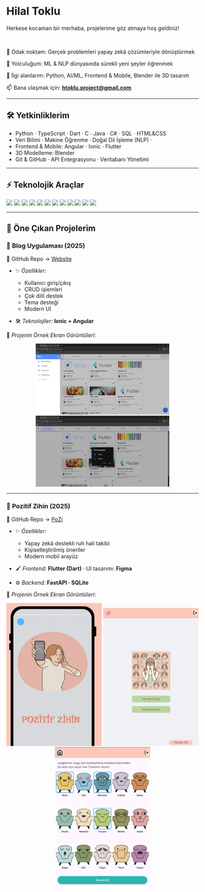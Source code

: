 
# Hilal Toklu
Herkese kocaman bir merhaba, projelerime göz atmaya hoş geldiniz!

<br>

🔭 Odak noktam: Gerçek problemleri yapay zekâ çözümleriyle dönüştürmek

🌱 Yolculuğum: ML & NLP dünyasında sürekli yeni şeyler öğrenmek

🎨 İlgi alanlarım: Python, AI/ML, Frontend & Mobile, Blender ile 3D tasarım

📫 Bana ulaşmak için: **htoklu.project@gmail.com**  


---

## 🛠️ Yetkinliklerim  

- Python · TypeScript · Dart · C · Java · C# · SQL · HTML&CSS  
- Veri Bilimi · Makine Öğrenme · Doğal Dil İşleme (NLP) ·  
- Frontend & Mobile: Angular · Ionic · Flutter  
- 3D Modelleme: Blender  
- Git & GitHub · API Entegrasyonu · Veritabanı Yönetimi  

---

## ⚡ Teknolojik Araçlar  

<p align="left">
  <img src="https://img.shields.io/badge/Python-3776AB?style=for-the-badge&logo=python&logoColor=white" />
  <img src="https://img.shields.io/badge/TypeScript-3178C6?style=for-the-badge&logo=typescript&logoColor=white" />
  <img src="https://img.shields.io/badge/Dart-0175C2?style=for-the-badge&logo=dart&logoColor=white" />
  <img src="https://img.shields.io/badge/Angular-DD0031?style=for-the-badge&logo=angular&logoColor=white" />
  <img src="https://img.shields.io/badge/Ionic-3880FF?style=for-the-badge&logo=ionic&logoColor=white" />
  <img src="https://img.shields.io/badge/Flutter-02569B?style=for-the-badge&logo=flutter&logoColor=white" />
  <img src="https://img.shields.io/badge/FastAPI-009688?style=for-the-badge&logo=fastapi&logoColor=white" />
  <img src="https://img.shields.io/badge/PyTorch-EE4C2C?style=for-the-badge&logo=pytorch&logoColor=white" />
  <img src="https://img.shields.io/badge/NumPy-013243?style=for-the-badge&logo=numpy&logoColor=white" />
  <img src="https://img.shields.io/badge/Pandas-150458?style=for-the-badge&logo=pandas&logoColor=white" />
  <img src="https://img.shields.io/badge/Blender-F5792A?style=for-the-badge&logo=blender&logoColor=white" />
  <img src="https://img.shields.io/badge/VS_Code-007ACC?style=for-the-badge&logo=visualstudiocode&logoColor=white" />
</p>  

---
## 📌 Öne Çıkan Projelerim  


### 📝 **Blog Uygulaması (2025)**  
🔗 GitHub Repo → [Website](https://github.com/hilaltoklu/Website)  

- ✨ *Özellikler:*  
  - Kullanıcı giriş/çıkış  
  - CRUD işlemleri  
  - Çok dilli destek  
  - Tema desteği  
  - Modern UI  

- 🛠️ *Teknolojiler:* **Ionic + Angular**  

📸 *Projenin Örnek Ekran Görüntüleri:*  
<p align="center">
  <img src="assets/website-menu.png" width="350" />
  <img src="assets/website-lang.png" width="350" />
</p>

---

### 🌱 **Pozitif Zihin (2025)**  
🔗 GitHub Repo → [PoZi](https://github.com/hilaltoklu/pozitif-zihin)  

- ✨ *Özellikler:*  
  - Yapay zekâ destekli ruh hali takibi  
  - Kişiselleştirilmiş öneriler  
  - Modern mobil arayüz  

- 🖌️ *Frontend:* **Flutter (Dart)** · UI tasarımı: **Figma**  
- ⚙️ *Backend:* **FastAPI · SQLite**  

📸 *Projenin Örnek Ekran Görüntüleri:*  
<p align="center">
  <img src="assets/pozi-splash.png" width="250" />
  <img src="assets/pozi-mainpage.png" width="250" />
  <img src="assets/pozi-moodpickpage.png" width="250" />
</p>
